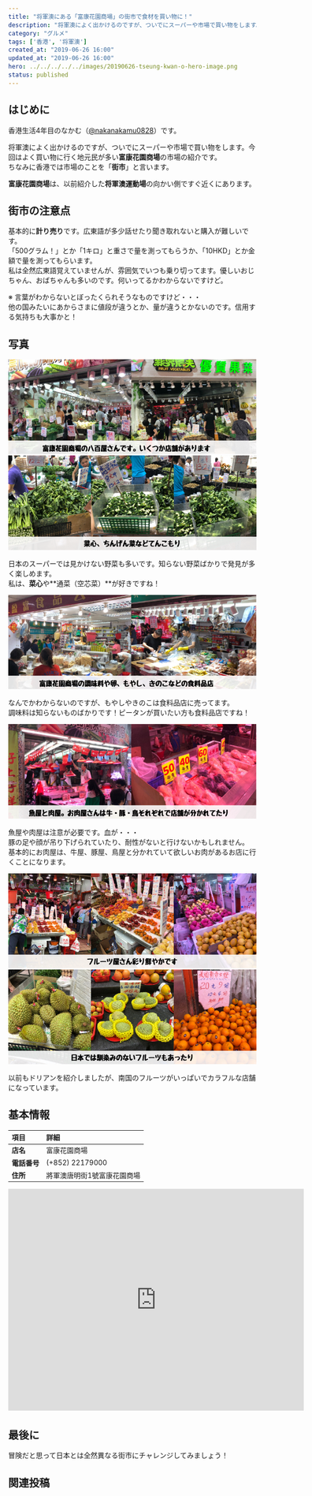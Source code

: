 ```yaml
---
title: "将軍澳にある「富康花園商場」の街市で食材を買い物に！"
description: "将軍澳によく出かけるのですが、ついでにスーパーや市場で買い物をします。今回はよく買い物に行く地元民が多い富康花園商場の市場（街市）の紹介です"
category: "グルメ"
tags: ['香港', '将軍澳']
created_at: "2019-06-26 16:00"
updated_at: "2019-06-26 16:00"
hero: ../../../../../images/20190626-tseung-kwan-o-hero-image.png
status: published
---
```


## はじめに

香港生活4年目のなかむ（[@nakanakamu0828](https://twitter.com/nakanakamu0828)）です。  

将軍澳によく出かけるのですが、ついでにスーパーや市場で買い物をします。今回はよく買い物に行く地元民が多い**富康花園商場**の市場の紹介です。  
ちなみに香港では市場のことを「**街市**」と言います。

**富康花園商場**は、以前紹介した**将軍澳運動場**の向かい側ですぐ近くにあります。

<embed-post-card href="/2019/05/25/tseung_kwan_o/"></embed-post-card>

## 街市の注意点
基本的に**計り売り**です。広東語が多少話せたり聞き取れないと購入が難しいです。  
「500グラム！」とか「1キロ」と重さで量を測ってもらうか、「10HKD」とか金額で量を測ってもらいます。  
私は全然広東語覚えていませんが、雰囲気でいつも乗り切ってます。優しいおじちゃん、おばちゃんも多いのです。何いってるかわからないですけど。

※ 言葉がわからないとぼったくられそうなものですけど・・・  
  他の国みたいにあからさまに値段が違うとか、量が違うとかないのです。信用する気持ちも大事かと！


## 写真
![富康花園商場 - 八百屋](../../../../../images/uploads/2019/06/26/tseung_kwan_o/picture-1.png)
![富康花園商場 - 野菜](../../../../../images/uploads/2019/06/26/tseung_kwan_o/picture-6.png)

日本のスーパーでは見かけない野菜も多いです。知らない野菜ばかりで発見が多く楽しめます。  
私は、**菜心**や**通菜（空芯菜）**が好きですね！

![富康花園商場 - 食料品店](../../../../../images/uploads/2019/06/26/tseung_kwan_o/picture-2.png)

なんでかわからないのですが、もやしやきのこは食料品店に売ってます。  
調味料は知らないものばかりです！ピータンが買いたい方も食料品店ですね！

![富康花園商場 - 魚屋・肉屋](../../../../../images/uploads/2019/06/26/tseung_kwan_o/picture-3.png)

魚屋や肉屋は注意が必要です。血が・・・  
豚の足や顔が吊り下げられていたり、耐性がないと行けないかもしれません。  
基本的にお肉屋は、牛屋、豚屋、鳥屋と分かれていて欲しいお肉があるお店に行くことになります。

![富康花園商場 - フルーツ](../../../../../images/uploads/2019/06/26/tseung_kwan_o/picture-4.png)
![富康花園商場 - フルーツ](../../../../../images/uploads/2019/06/26/tseung_kwan_o/picture-5.png)

以前もドリアンを紹介しましたが、南国のフルーツがいっぱいでカラフルな店舗になっています。

<embed-post-card href="/2019/05/30/dorian/"></embed-post-card>


## 基本情報

| 項目 | 詳細 |
|:---|:---|
|  **店名**  |  富康花園商場  |
|  **電話番号**  |  (+852) 22179000  |
|  **住所**  |  將軍澳唐明街1號富康花園商場  |

<iframe src="https://www.google.com/maps/embed?pb=!1m14!1m8!1m3!1d1813.8674004057764!2d114.26254566725076!3d22.310309962825986!3m2!1i1024!2i768!4f13.1!3m3!1m2!1s0x340403f356550ac3%3A0xd19feaa405e1aa29!2sBeverly+Garden+Shopping+Centre!5e0!3m2!1sja!2shk!4v1561604770203!5m2!1sja!2shk" width="600" height="450" frameborder="0" style="border:0" allowfullscreen></iframe>


## 最後に
冒険だと思って日本とは全然異なる街市にチャレンジしてみましょう！

## 関連投稿
<embed-post-card href="/2019/05/25/tseung_kwan_o/"></embed-post-card>
<embed-post-card href="/2019/05/30/dorian/"></embed-post-card>

